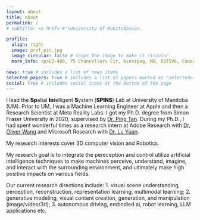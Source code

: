 ```yaml
---
layout: about
title: about
permalink: /
# subtitle: <a href='#'>University of Manitoba</a>.

profile:
  align: right
  image: prof_pic.jpg
  image_circular: false # crops the image to make it circular
  more_info: <p>E2-480, 75 Chancellors Cir, Winnipeg, MB, R3T5V6, Canada</p>

news: true # includes a list of news items
selected_papers: true # includes a list of papers marked as "selected={true}"
social: true # includes social icons at the bottom of the page
---
```


I lead the <strong style="font-weight: 900;">Sp</strong>atial <strong style="font-weight: 900;">In</strong>telligent <strong style="font-weight: 900;">S</strong>ystem (<strong style="font-weight: 900;">SPINS</strong>) Lab at University of Manitoba (UM). Prior to UM, I was a Machine Learning Engineer at Apple and then a Research Scientist at Meta Reality Labs. I got my Ph.D. degree from Simon Fraser University in 2020, supervised by [Dr. Ping Tan](https://ece.hkust.edu.hk/pingtan). During my Ph.D., I had spent wonderful times as a research intern at Adobe Research with [Dr. Oliver Wang](https://oliverwang.nfshost.com/) and Microsoft Research with [Dr. Lu Yuan](https://scholar.google.ca/citations?user=k9TsUVsAAAAJ&hl=en).

My research interests cover 3D computer vision and Robotics. 

My research goal is to integrate the pereception and control utilize artificial intelligence techniques to make machines perceive, understand, imagine, and interact with the surrounding environment, and ultimately make high positive impacts on various fields. 

Our current research directions include: 1. visual scene understanding, perception, reconstruction, representation learning, multimodal learning; 2. generative modeling, visual content creation, generation, and manipulation (image/video/3d); 3. autonomous driving, embodied ai, robot learning, LLM applications etc.


<!-- Write your biography here. Tell the world about yourself. Link to your favorite [subreddit](http://reddit.com). You can put a picture in, too. The code is already in, just name your picture `prof_pic.jpg` and put it in the `img/` folder.

Put your address / P.O. box / other info right below your picture. You can also disable any of these elements by editing `profile` property of the YAML header of your `_pages/about.md`. Edit `_bibliography/papers.bib` and Jekyll will render your [publications page](/al-folio/publications/) automatically. -->

<!-- Link to your social media connections, too. This theme is set up to use [Font Awesome icons](https://fontawesome.com/) and [Academicons](https://jpswalsh.github.io/academicons/), like the ones below. Add your Facebook, Twitter, LinkedIn, Google Scholar, or just disable all of them. -->